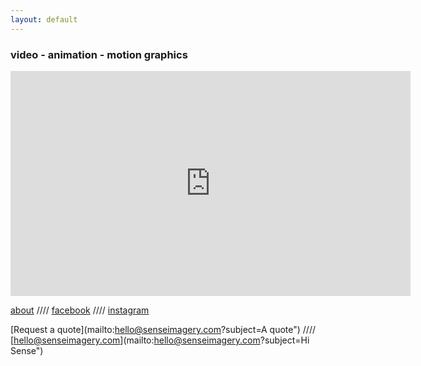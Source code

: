 ```yaml
---
layout: default
---
```


###  video - animation - motion graphics

<iframe src="https://player.vimeo.com/video/229851192?autoplay=1&title=0&byline=0&portrait=0" width="640" height="360" frameborder="0" webkitallowfullscreen mozallowfullscreen allowfullscreen></iframe>




[about](/about) //// [facebook](https://www.facebook.com/senseimagery/) //// [instagram](https://www.instagram.com/senseimagery/)

 [Request a quote](mailto:hello@senseimagery.com?subject=A quote")     ////   [hello@senseimagery.com](mailto:hello@senseimagery.com?subject=Hi Sense")  


